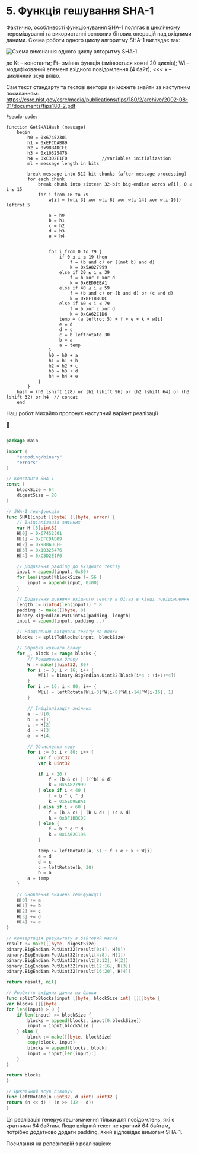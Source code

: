 # 5. Функція гешування SHA-1
Фактично, особливості функціонування SHA-1 полягає в циклічному перемішуванні та використанні основних бітових операцій 
над вхідними даними. Схема роботи одного циклу алгоритму SHA-1 виглядає так:

![Схема виконання одного циклу алгоритму SHA-1](/resources/img/practical-volume/5/1-sha1.png)

де Kt – константи;
Ft– змінна функція (змінюється кожні 20 циклів);
Wi – модифікований елемент вхідного повідомлення (4 байт);
<<< x – циклічний зсув вліво.

Сам текст стандарту та тестові вектори ви можете знайти за наступним посиланням:
https://csrc.nist.gov/csrc/media/publications/fips/180/2/archive/2002-08-01/documents/fips180-2.pdf

```
Pseudo-code:

function GetSHA1Hash (message) 
	begin
        h0 = 0x67452301
        h1 = 0xEFCDAB89
        h2 = 0x98BADCFE
        h3 = 0x10325476
        h4 = 0xC3D2E1F0 			//variables initialization	
        ml = message length in bits

        break message into 512-bit chunks (after message processing)
        for each chunk
            break chunk into sixteen 32-bit big-endian words w[i], 0 ≤ i ≤ 15
            for i from 16 to 79
                w[i] = (w[i-3] xor w[i-8] xor w[i-14] xor w[i-16]) leftrot 5
    
                a = h0
                b = h1
                c = h2
                d = h3
                e = h4


                for i from 0 to 79 {
                    if 0 ≤ i ≤ 19 then
                        f = (b and c) or ((not b) and d)
                        k = 0x5A827999
                    else if 20 ≤ i ≤ 39
                        f = b xor c xor d
                        k = 0x6ED9EBA1
                    else if 40 ≤ i ≤ 59
                        f = (b and c) or (b and d) or (c and d) 
                        k = 0x8F1BBCDC
                    else if 60 ≤ i ≤ 79
                        f = b xor c xor d
                        k = 0xCA62C1D6
                    temp = (a leftrot 5) + f + e + k + w[i]
                    e = d
                    d = c
                    c = b leftrotate 30
                    b = a
                    a = temp
                }
                h0 = h0 + a
                h1 = h1 + b 
                h2 = h2 + c
                h3 = h3 + d
                h4 = h4 + e
            }
        }
    hash = (h0 lshift 128) or (h1 lshift 96) or (h2 lshift 64) or (h3 lshift 32) or h4 	// concat
    end
```

Наш робот Михайло пропонує наступний варіант реалізації

🤖

```go

package main

import (
    "encoding/binary"
    "errors"
)

// Константи SHA-1
const (
    blockSize = 64
    digestSize = 20
)

// SHA-1 геш-функція
func SHA1(input []byte) ([]byte, error) {
    // Ініціалізація змінних
    var H [5]uint32
    H[0] = 0x67452301
    H[1] = 0xEFCDAB89
    H[2] = 0x98BADCFE
    H[3] = 0x10325476
    H[4] = 0xC3D2E1F0

    // Додавання padding до вхідного тексту
    input = append(input, 0x80)
    for len(input)%blockSize != 56 {
        input = append(input, 0x00)
    }

    // Додавання довжини вхідного тексту в бітах в кінці повідомлення
    length := uint64(len(input)) * 8
    padding := make([]byte, 8)
    binary.BigEndian.PutUint64(padding, length)
    input = append(input, padding...)

    // Розділення вхідного тексту на блоки
    blocks := splitToBlocks(input, blockSize)

    // Обробка кожного блоку
    for _, block := range blocks {
        // Розширення блоку
        W := make([]uint32, 80)
        for i := 0; i < 16; i++ {
            W[i] = binary.BigEndian.Uint32(block[i*4 : (i+1)*4])
        }
        for i := 16; i < 80; i++ {
            W[i] = leftRotate(W[i-3]^W[i-8]^W[i-14]^W[i-16], 1)
        }

        // Ініціалізація змінних
        a := H[0]
        b := H[1]
        c := H[2]
        d := H[3]
        e := H[4]

        // Обчислення хешу
        for i := 0; i < 80; i++ {
            var f uint32
            var k uint32

            if i < 20 {
                f = (b & c) | ((^b) & d)
                k = 0x5A827999
            } else if i < 40 {
                f = b ^ c ^ d
                k = 0x6ED9EBA1
            } else if i < 60 {
                f = (b & c) | (b & d) | (c & d)
                k = 0x8F1BBCDC
            } else {
                f = b ^ c ^ d
                k = 0xCA62C1D6
            }

            temp := leftRotate(a, 5) + f + e + k + W[i]
            e = d
            d = c
            c = leftRotate(b, 30)
            b = a
        a = temp
    }

    // Оновлення значень геш-функції
    H[0] += a
    H[1] += b
    H[2] += c
    H[3] += d
    H[4] += e
}

// Конвертація результату в байтовий масив
result := make([]byte, digestSize)
binary.BigEndian.PutUint32(result[0:4], H[0])
binary.BigEndian.PutUint32(result[4:8], H[1])
binary.BigEndian.PutUint32(result[8:12], H[2])
binary.BigEndian.PutUint32(result[12:16], H[3])
binary.BigEndian.PutUint32(result[16:20], H[4])

return result, nil}

// Розбиття вхідних даних на блоки
func splitToBlocks(input []byte, blockSize int) [][]byte {
var blocks [][]byte
for len(input) > 0 {
    if len(input) >= blockSize {
        blocks = append(blocks, input[0:blockSize])
        input = input[blockSize:]
    } else {
        block := make([]byte, blockSize)
        copy(block, input)
        blocks = append(blocks, block)
        input = input[len(input):]
    }
}

return blocks
}

// Циклічний зсув ліворуч
func leftRotate(n uint32, d uint) uint32 {
return (n << d) | (n >> (32 - d))
}
```

Ця реалізація генерує геш-значення тільки для повідомлень, які є кратними 64 байтам. Якщо вхідний текст не кратний 64 
байтам, потрібно додатково додати padding, який відповідає вимогам SHA-1.

Посилання на репозиторій з реалізацією: 

